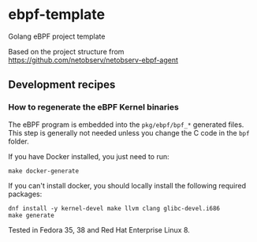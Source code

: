 # ebpf-template
Golang eBPF project template

Based on the project structure from https://github.com/netobserv/netobserv-ebpf-agent

## Development recipes

### How to regenerate the eBPF Kernel binaries

The eBPF program is embedded into the `pkg/ebpf/bpf_*` generated files.
This step is generally not needed unless you change the C code in the `bpf` folder.

If you have Docker installed, you just need to run:

```
make docker-generate
```

If you can't install docker, you should locally install the following required packages:

```
dnf install -y kernel-devel make llvm clang glibc-devel.i686
make generate
```

Tested in Fedora 35, 38 and Red Hat Enterprise Linux 8.
